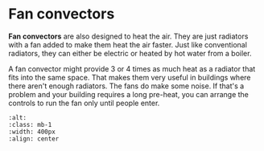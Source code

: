 # Fan convectors

**Fan convectors** are also designed to heat the air.  They are just radiators with a fan added to make them heat the air faster.  Just like conventional radiators, they can either be electric or heated by hot water from a boiler.  

A fan convector might provide 3 or 4 times as much heat as a radiator that fits into the same space.  That makes them very useful in buildings where there aren't enough radiators.  The fans do make some noise.  If that's a problem and your building requires a long pre-heat, you can arrange the controls to run the fan only until people enter.  

```{image} /images/heating-appliances/fan-convector.jpg
:alt: 
:class: mb-1
:width: 400px
:align: center
```